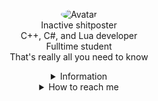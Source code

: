 <p align="center">
  <a>
<img src="https://media1.tenor.com/images/ad9d0481c993ca9739d5107ce207c5a2/tenor.gif?itemid=9720855" alt="Avatar" style="border-radius: 70%;">
  </a><br>
    Inactive shitposter<br>
  C++, C#, and Lua developer<br>
  Fulltime student <br>
  That's really all you need to know<br> 
</p>

<details style='text-align: center;' align='center'>
  <summary> Information </summary>
  <p style="text-align: center;"align="center">------------------------------------------------------------</p>
  <p style="text-align: center;"align="center">Age: 17 </p></a>
  <p style="text-align: center;"align="center">From: Sweden</p></a>
  <p style="text-align: center;"align="center">I'm really not that interesting</p></a>
  <p style="text-align: center;"align="center">------------------------------------------------------------</p>
</details>

<details style='text-align: center;' align='center'>
  <summary>How to reach me</summary>
  <a href="https://discord.com/users/679057687232774144"><p style="text-align: center;"align="center">Discord</p></a>
</details>
